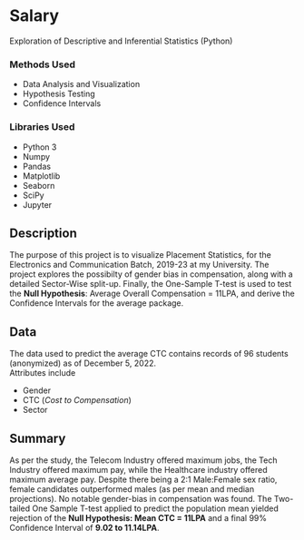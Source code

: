 # Salary 

Exploration of Descriptive and Inferential Statistics (Python)

### Methods Used
- Data Analysis and Visualization
- Hypothesis Testing
- Confidence Intervals

### Libraries Used
- Python 3
- Numpy
- Pandas
- Matplotlib
- Seaborn
- SciPy
- Jupyter

Description
---
The purpose of this project is to visualize Placement Statistics, for the Electronics and Communication Batch, 2019-23 at my University. The project explores the possibilty of gender bias in compensation, along with a detailed Sector-Wise split-up. Finally, the One-Sample T-test is used to test the **Null Hypothesis**: Average Overall Compensation = 11LPA, and derive the Confidence Intervals for the average package.

Data
---
The data used to predict the average CTC contains records of 96 students (anonymized) as of December 5, 2022.  
Attributes include
- Gender 
- CTC (_Cost to Compensation_)
- Sector

Summary
---
As per the study, the Telecom Industry offered maximum jobs, the Tech Industry offered maximum pay, while the Healthcare industry offered maximum average pay. Despite there being a 2:1 Male:Female sex ratio, female candidates outperformed males (as per mean and median projections). No notable gender-bias in compensation was found.
The Two-tailed One Sample T-test applied to predict the population mean yielded rejection of the **Null Hypothesis: Mean CTC = 11LPA** and a final 99% Confidence Interval of **9.02 to 11.14LPA**.
